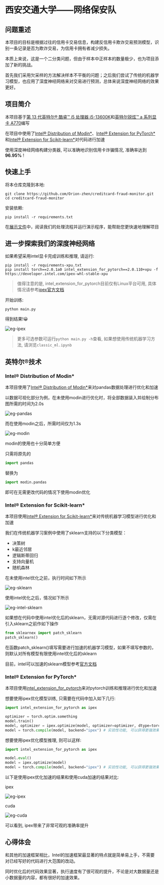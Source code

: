 # 西安交通大学——网络保安队

## 问题重述

本项目的目标是根据过往的信用卡交易信息，构建反信用卡欺诈交易预测模型，识别一条记录是否为欺诈交易，为信用卡拥有者减少损失。

本质上来说，这是一个二分类问题，但由于样本中正样本的数量极少，也为项目添加了新的挑战。

首先我们采用欠采样的方法解决样本不平衡的问题；之后我们尝试了传统的机器学习模型，也应用了深度神经网络来对交易进行预测，总体来说深度神经网络的效果更好。

## 项目简介

本项目基于[第 13 代英特尔® 酷睿™ i5 处理器 i5-13600K](https://www.intel.cn/content/www/cn/zh/products/sku/230493/intel-core-i513600k-processor-24m-cache-up-to-5-10-ghz/specifications.html)和[英特尔锐炫™ a 系列显卡 A770](https://www.intel.cn/content/www/cn/zh/products/sku/229151/intel-arc-a770-graphics-16gb/specifications.html)编写

在项目中使用了[Intel® Distribution of Modin*](https://www.intel.cn/content/www/cn/zh/developer/tools/oneapi/distribution-of-modin.html)、[Intel® Extension for PyTorch*](https://pytorch.org/tutorials/recipes/recipes/intel_extension_for_pytorch.html)和[Intel® Extension for Scikit-learn*](https://www.intel.cn/content/www/cn/zh/developer/tools/oneapi/scikit-learn.html)对代码进行加速

使用深度神经网络构建分类器, 可以准确地识别信用卡诈骗情况, 准确率达到 **96.95%** !

## 快速上手

将本仓库克隆到本地:

```shell
git clone https://github.com/Orion-zhen/creditcard-fraud-monitor.git
cd creditcard-fraud-monitor
```

安装依赖:

```shell
pip install -r requirements.txt
```

在[展示文件](./demo.ipynb)中，阅读我们的处理流程并运行演示程序，能帮助您更快速地理解项目

## 进一步探索我们的深度神经网络

如果希望采用intel显卡完成训练和推理, 请运行:

```shell
pip install -r requirements-xpu.txt
pip install torch==2.0.1a0 intel_extension_for_pytorch==2.0.110+xpu -f https://developer.intel.com/ipex-whl-stable-xpu
```

> 值得注意的是, intel_extension_for_pytorch目前仅有Linux平台可用, 具体情况请参考[ipex官方文档](https://github.com/intel/intel-extension-for-pytorch)

开始训练:

```shell
python main.py
```

得到结果!😀

![eg-ipex](assets/eg-ipex.png)

> 更多可选参数可运行`python main.py -h`查看, 如果想使用传统机器学习方法, 请浏览`classic_ml.ipynb`

## 英特尔®技术

### Intel® Distribution of Modin*

本项目使用了[Intel® Distribution of Modin*](https://www.intel.cn/content/www/cn/zh/developer/tools/oneapi/distribution-of-modin.html)来对pandas数据处理进行优化和加速

以数据可视化部分为例，在未使用modin进行优化时，将全部数据装入并绘制分布图所需的时间为2.0s

![eg-pandas](assets/eg-pandas.png)

而在使用modin之后，所需时间仅为1.3s

![eg-modin](assets/eg-modin.png)

modin的使用也十分简单方便

只需将原先的

```python
import pandas
```

替换为

```python
import modin.pandas
```

即可在无需更改代码的情况下使用modin优化

### Intel® Extension for Scikit-learn*

本项目使用[Intel® Extension for Scikit-learn*](https://www.intel.cn/content/www/cn/zh/developer/tools/oneapi/scikit-learn.html)来对传统机器学习模型进行优化和加速

我们在传统机器学习案例中使用了sklearn支持的以下分类模型：

* 决策树
* k最近邻居
* 逻辑斯蒂回归
* 支持向量机
* 随机森林

在未使用intel优化之前，执行时间如下所示

![eg-sklearn](assets/eg-sklearn.png)

使用intel优化之后，情况如下所示

![eg-intel-sklearn](assets/eg-intel-sklearn.png)

如果想在代码中使用intel优化后的sklearn，无需对源代码进行逐个修改，仅需在引入sklearn之前作如下操作

```python
from sklearnex import patch_sklearn
patch_sklearn()
```

在函数patch_sklearn()填写需要进行加速的机器学习模型，如果不填写参数的，则默认对所有模型有限使用intel优化后的sklearn

目前，intel可以加速的sklearn模型参考[官方文档](https://www.intel.com/content/www/us/en/developer/tools/oneapi/scikit-learn.html)

### Intel® Extension for PyTorch*

本项目使用[intel_extension_for_pytorch](https://github.com/intel/intel-extension-for-pytorch)来对pytorch训练和推理进行优化和加速

想要使用ipex优化模型训练, 只需要在代码中加入如下几行:

```python
import intel_extension_for_pytorch as ipex

optimizer = torch.optim.something
model.train()
model, optimizer = ipex.optimize(model, optimizer=optimizer, dtype=torch.float32)
model = torch.compile(model, backend="ipex") # 实验性功能, 可以获得更强效果
```

想要使用ipex优化模型推理, 则可以这样:

```python
import intel_extension_for_pytorch as ipex

model.eval()
model = ipex.optimize(model)
model = torch.compile(model, backend="ipex") # 实验性功能, 可以获得更强效果
```

以下是使用ipex优化加速的结果和使用cuda加速的结果对比:

ipex

![eg-ipex](assets/eg-ipex.png)

cuda

![eg-cuda](assets/eg-cuda.png)

可以看到, ipex带来了非常可观的准确率提升

## 心得体会

和其他的加速框架相比，Intel的加速框架最显著的特点就是简单易上手，不需要对已经写好的代码进行大范围的改动。

同时优化后的代码效果显著，执行速度有了很可观的提升，不论是对大数据量还是小数据量的内容，都有很好的加速效果。
